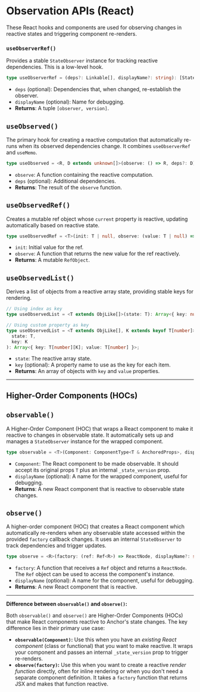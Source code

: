 # Observation APIs (React)

These React hooks and components are used for observing changes in reactive states and triggering component re-renders.

### `useObserverRef()`

Provides a stable `StateObserver` instance for tracking reactive dependencies. This is a low-level hook.

```typescript
type useObserverRef = (deps?: Linkable[], displayName?: string): [StateObserver, number];
```

- `deps` (optional): Dependencies that, when changed, re-establish the observer.
- `displayName` (optional): Name for debugging.
- **Returns**: A tuple `[observer, version]`.

## `useObserved()`

The primary hook for creating a reactive computation that automatically re-runs when its observed dependencies change. It combines `useObserverRef` and `useMemo`.

```typescript
type useObserved = <R, D extends unknown[]>(observe: () => R, deps?: D): R;
```

- `observe`: A function containing the reactive computation.
- `deps` (optional): Additional dependencies.
- **Returns**: The result of the `observe` function.

## `useObservedRef()`

Creates a mutable ref object whose `current` property is reactive, updating automatically based on reactive state.

```typescript
type useObservedRef = <T>(init: T | null, observe: (value: T | null) => T | null): RefObject<T | null>;
```

- `init`: Initial value for the ref.
- `observe`: A function that returns the new value for the ref reactively.
- **Returns**: A mutable `RefObject`.

## `useObservedList()`

Derives a list of objects from a reactive array state, providing stable keys for rendering.

```typescript
// Using index as key
type useObservedList = <T extends ObjLike[]>(state: T): Array<{ key: number; value: T[number] }>;

// Using custom property as key
type useObservedList = <T extends ObjLike[], K extends keyof T[number]>(
  state: T,
  key: K
): Array<{ key: T[number][K]; value: T[number] }>;
```

- `state`: The reactive array state.
- `key` (optional): A property name to use as the key for each item.
- **Returns**: An array of objects with `key` and `value` properties.

---

## Higher-Order Components (HOCs)

## `observable()`

A Higher-Order Component (HOC) that wraps a React component to make it reactive to changes in observable state. It automatically sets up and manages a `StateObserver` instance for the wrapped component.

```typescript
type observable = <T>(Component: ComponentType<T & AnchoredProps>, displayName?: string) => ComponentType<T>;
```

- `Component`: The React component to be made observable. It should accept its original props `T` plus an internal `_state_version` prop.
- `displayName` (optional): A name for the wrapped component, useful for debugging.
- **Returns**: A new React component that is reactive to observable state changes.

## `observe()`

A higher-order component (HOC) that creates a React component which automatically re-renders when any observable state accessed within the provided `factory` callback changes. It uses an internal `StateObserver` to track dependencies and trigger updates.

```typescript
type observe = <R>(factory: (ref: Ref<R>) => ReactNode, displayName?: string) => ComponentType;
```

- `factory`: A function that receives a `Ref` object and returns a `ReactNode`. The `Ref` object can be used to access the component's instance.
- `displayName` (optional): A name for the component, useful for debugging.
- **Returns**: A new React component that is reactive.

---

**Difference between `observable()` and `observe()`:**

Both `observable()` and `observe()` are Higher-Order Components (HOCs) that make React components reactive to Anchor's state changes. The key difference lies in their primary use case:

- **`observable(Component)`:** Use this when you have an _existing React component_ (class or functional) that you want to make reactive. It wraps your component and passes an internal `_state_version` prop to trigger re-renders.
- **`observe(factory)`:** Use this when you want to create a reactive _render function_ directly, often for inline rendering or when you don't need a separate component definition. It takes a `factory` function that returns JSX and makes that function reactive.
